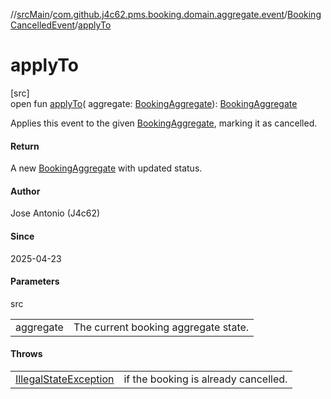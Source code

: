 //[srcMain](../../../index.md)/[com.github.j4c62.pms.booking.domain.aggregate.event](../index.md)/[BookingCancelledEvent](index.md)/[applyTo](apply-to.md)

# applyTo

[src]\
open fun [applyTo](apply-to.md)(
aggregate: [BookingAggregate](../../com.github.j4c62.pms.booking.domain.aggregate/-booking-aggregate/index.md)): [BookingAggregate](../../com.github.j4c62.pms.booking.domain.aggregate/-booking-aggregate/index.md)

Applies this event to the
given [BookingAggregate](../../com.github.j4c62.pms.booking.domain.aggregate/-booking-aggregate/index.md), marking it as
cancelled.

#### Return

A new [BookingAggregate](../../com.github.j4c62.pms.booking.domain.aggregate/-booking-aggregate/index.md) with updated
status.

#### Author

Jose Antonio (J4c62)

#### Since

2025-04-23

#### Parameters

src

|           |                                      |
|-----------|--------------------------------------|
| aggregate | The current booking aggregate state. |

#### Throws

|                                                                                                         |                                      |
|---------------------------------------------------------------------------------------------------------|--------------------------------------|
| [IllegalStateException](https://docs.oracle.com/javase/8/docs/api/java/lang/IllegalStateException.html) | if the booking is already cancelled. |